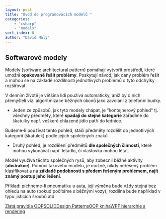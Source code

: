 ```yaml
---
layout: post
title: "Úvod do programovacích modelů "
categories:
    - "csharp"
    - "models"
sort_index: 0
author: "David Malý"
--- 
```



## Softwarové modely


Modely (software architectural pattern) pomáhají vytvořit prostředí, které umožní **opakovaně řešit problémy**. Poskytují návod, jak daný problém řešit a mohou se na základě rozdílností jednotlivých problémů o tyto odchylky rozšiřovat.





 V denním životě je většina lidí používá automaticky, aniž by o nich přemýšleli viz. algoritmizace běžných úkonů jako zavolání z telefonní budky.

- Jeden ze způsobů, jak tyto modely chápat, je "kontejnerový pohled" tj. všechny předměty, které **spadají do stejné kategorie** zařadíme do škatulky např. veškeré chlazené jídlo patří do lednice.
 Budeme-li používat tento pohled, stačí předměty rozdělit do jednotlivých kategorií (škatulek) podle jejich společných znaků
- Druhý pohled, je rozdělení předmětů **dle společných činností**, které mohou vykonávat např. letadlo, či vlaštovka mohou létat.



Model využívá těchto společných rysů, aby zobecnil běžné aktivity (**abstrakce**). Pomocí takového modelu, je možné, nikdy neřešený problém klasifikovat a na **základě podobnosti s předem řešeným problémem, najít známý postup jeho řešení**.



Příklad: píchneme-li pneumatiku u auta, její výměna bude vždy stejná bez ohledu na auto (pokud počítáme s běžnými vozy), rozdílná bude například v typu jistících šroubů atd.

[Zlatá pravidla OOP](https://www.codeproject.com/Articles/768052/Golden-Rules-Of-Good-OOP)[SOLID](http://www.codeproject.com/Articles/703634/SOLID-architecture-principles-using-simple-Csharp)[Design Patterns](http://www.dofactory.com/net/design-patterns)[OOP kniha](attachment/HeadFirstDesignPatterns.pdf)[WPF hierarchie a rendering](https://docs.microsoft.com/en-us/dotnet/framework/wpf/graphics-multimedia/wpf-graphics-rendering-overview)